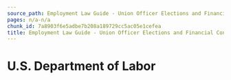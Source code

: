 ```yaml
---
source_path: Employment Law Guide - Union Officer Elections and Financial Controls.md
pages: n/a-n/a
chunk_id: 7a8903f6e5adbe7b208a189729cc5ac05e1cefea
title: Employment Law Guide - Union Officer Elections and Financial Controls
---
```

# U.S. Department of Labor
